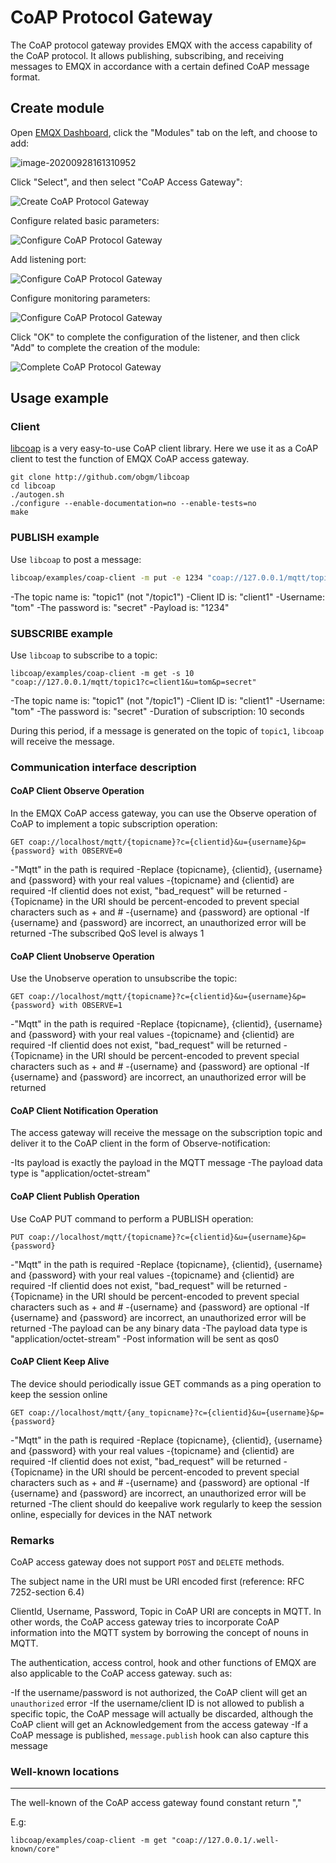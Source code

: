 # CoAP Protocol Gateway

The CoAP protocol gateway provides EMQX with the access capability of the CoAP protocol. It allows publishing, subscribing, and receiving messages to EMQX in accordance with a certain defined CoAP message format.

## Create module

Open [EMQX Dashboard](http://127.0.0.1:18083/#/modules), click the "Modules" tab on the left, and choose to add:

![image-20200928161310952](./assets/modules.png)

Click "Select", and then select "CoAP Access Gateway":

![Create CoAP Protocol Gateway](./assets/coap_add.jpg)

Configure related basic parameters:

![Configure CoAP Protocol Gateway](./assets/coap_conf1.jpg)

Add listening port:

![Configure CoAP Protocol Gateway](./assets/coap_conf2.jpg)

Configure monitoring parameters:

![Configure CoAP Protocol Gateway](./assets/coap_conf3.jpg)

Click "OK" to complete the configuration of the listener, and then click "Add" to complete the creation of the module:

![Complete CoAP Protocol Gateway](./assets/coap_conf4.jpg)

## Usage example

### Client

[libcoap](http://github.com/obgm/libcoap) is a very easy-to-use CoAP client library. Here we use it as a CoAP client to test the function of EMQX CoAP access gateway.

```
git clone http://github.com/obgm/libcoap
cd libcoap
./autogen.sh
./configure --enable-documentation=no --enable-tests=no
make
```

### PUBLISH example

Use `libcoap` to post a message:

```bash
libcoap/examples/coap-client -m put -e 1234 "coap://127.0.0.1/mqtt/topic1?c=client1&u=tom&p=secret"
```

-The topic name is: "topic1" (not "/topic1")
-Client ID is: "client1"
-Username: "tom"
-The password is: "secret"
-Payload is: "1234"

### SUBSCRIBE example

Use `libcoap` to subscribe to a topic:

```
libcoap/examples/coap-client -m get -s 10 "coap://127.0.0.1/mqtt/topic1?c=client1&u=tom&p=secret"
```

-The topic name is: "topic1" (not "/topic1")
-Client ID is: "client1"
-Username: "tom"
-The password is: "secret"
-Duration of subscription: 10 seconds

During this period, if a message is generated on the topic of `topic1`, `libcoap` will receive the message.

### Communication interface description

#### CoAP Client Observe Operation

In the EMQX CoAP access gateway, you can use the Observe operation of CoAP to implement a topic subscription operation:

```
GET coap://localhost/mqtt/{topicname}?c={clientid}&u={username}&p={password} with OBSERVE=0
```

-"Mqtt" in the path is required
-Replace {topicname}, {clientid}, {username} and {password} with your real values
-{topicname} and {clientid} are required
-If clientid does not exist, "bad_request" will be returned
-{Topicname} in the URI should be percent-encoded to prevent special characters such as + and #
-{username} and {password} are optional
-If {username} and {password} are incorrect, an unauthorized error will be returned
-The subscribed QoS level is always 1


#### CoAP Client Unobserve Operation

Use the Unobserve operation to unsubscribe the topic:

```
GET coap://localhost/mqtt/{topicname}?c={clientid}&u={username}&p={password} with OBSERVE=1
```

-"Mqtt" in the path is required
-Replace {topicname}, {clientid}, {username} and {password} with your real values
-{topicname} and {clientid} are required
-If clientid does not exist, "bad_request" will be returned
-{Topicname} in the URI should be percent-encoded to prevent special characters such as + and #
-{username} and {password} are optional
-If {username} and {password} are incorrect, an unauthorized error will be returned

#### CoAP Client Notification Operation

The access gateway will receive the message on the subscription topic and deliver it to the CoAP client in the form of Observe-notification:


-Its payload is exactly the payload in the MQTT message
-The payload data type is "application/octet-stream"


#### CoAP Client Publish Operation

Use CoAP PUT command to perform a PUBLISH operation:

```
PUT coap://localhost/mqtt/{topicname}?c={clientid}&u={username}&p={password}
```
-"Mqtt" in the path is required
-Replace {topicname}, {clientid}, {username} and {password} with your real values
-{topicname} and {clientid} are required
-If clientid does not exist, "bad_request" will be returned
-{Topicname} in the URI should be percent-encoded to prevent special characters such as + and #
-{username} and {password} are optional
-If {username} and {password} are incorrect, an unauthorized error will be returned
-The payload can be any binary data
-The payload data type is "application/octet-stream"
-Post information will be sent as qos0


#### CoAP Client Keep Alive

The device should periodically issue GET commands as a ping operation to keep the session online

```
GET coap://localhost/mqtt/{any_topicname}?c={clientid}&u={username}&p={password}
```

-"Mqtt" in the path is required
-Replace {topicname}, {clientid}, {username} and {password} with your real values
-{topicname} and {clientid} are required
-If clientid does not exist, "bad_request" will be returned
-{Topicname} in the URI should be percent-encoded to prevent special characters such as + and #
-{username} and {password} are optional
-If {username} and {password} are incorrect, an unauthorized error will be returned
-The client should do keepalive work regularly to keep the session online, especially for devices in the NAT network


### Remarks

CoAP access gateway does not support `POST` and `DELETE` methods.

The subject name in the URI must be URI encoded first (reference: RFC 7252-section 6.4)

ClientId, Username, Password, Topic in CoAP URI are concepts in MQTT. In other words, the CoAP access gateway tries to incorporate CoAP information into the MQTT system by borrowing the concept of nouns in MQTT.

The authentication, access control, hook and other functions of EMQX are also applicable to the CoAP access gateway. such as:

-If the username/password is not authorized, the CoAP client will get an `unauthorized` error
-If the username/client ID is not allowed to publish a specific topic, the CoAP message will actually be discarded, although the CoAP client will get an Acknowledgement from the access gateway
-If a CoAP message is published, `message.publish` hook can also capture this message

### Well-known locations
--------------------

The well-known of the CoAP access gateway found constant return "</mqtt>,</ps>"

E.g:
```
libcoap/examples/coap-client -m get "coap://127.0.0.1/.well-known/core"
```
